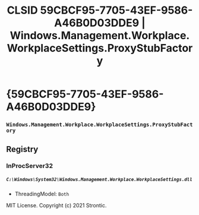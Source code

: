 ﻿---
title: "CLSID 59CBCF95-7705-43EF-9586-A46B0D03DDE9 | Windows.Management.Workplace.WorkplaceSettings.ProxyStubFactory"
excerpt: What is COM-Object CLSID 59CBCF95-7705-43EF-9586-A46B0D03DDE9?
---

# {59CBCF95-7705-43EF-9586-A46B0D03DDE9}

### `Windows.Management.Workplace.WorkplaceSettings.ProxyStubFactory`

## Registry


### InProcServer32

##### `C:\Windows\System32\Windows.Management.Workplace.WorkplaceSettings.dll`
* ThreadingModel: `Both`

MIT License. Copyright (c) 2021 Strontic.


